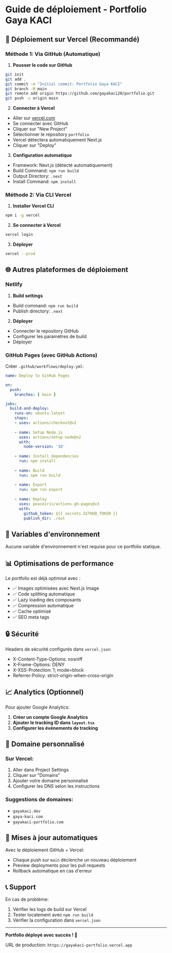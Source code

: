 # Guide de déploiement - Portfolio Gaya KACI

## 🚀 Déploiement sur Vercel (Recommandé)

### Méthode 1: Via GitHub (Automatique)

1. **Pousser le code sur GitHub**
```bash
git init
git add .
git commit -m "Initial commit: Portfolio Gaya KACI"
git branch -M main
git remote add origin https://github.com/gayakaci20/portfolio.git
git push -u origin main
```

2. **Connecter à Vercel**
- Aller sur [vercel.com](https://vercel.com)
- Se connecter avec GitHub
- Cliquer sur "New Project"
- Sélectionner le repository `portfolio`
- Vercel détectera automatiquement Next.js
- Cliquer sur "Deploy"

3. **Configuration automatique**
- Framework: Next.js (détecté automatiquement)
- Build Command: `npm run build`
- Output Directory: `.next`
- Install Command: `npm install`

### Méthode 2: Via CLI Vercel

1. **Installer Vercel CLI**
```bash
npm i -g vercel
```

2. **Se connecter à Vercel**
```bash
vercel login
```

3. **Déployer**
```bash
vercel --prod
```

## 🌐 Autres plateformes de déploiement

### Netlify

1. **Build settings**
- Build command: `npm run build`
- Publish directory: `.next`

2. **Déployer**
- Connecter le repository GitHub
- Configurer les paramètres de build
- Déployer

### GitHub Pages (avec GitHub Actions)

Créer `.github/workflows/deploy.yml`:

```yaml
name: Deploy to GitHub Pages

on:
  push:
    branches: [ main ]

jobs:
  build-and-deploy:
    runs-on: ubuntu-latest
    steps:
    - uses: actions/checkout@v2
    
    - name: Setup Node.js
      uses: actions/setup-node@v2
      with:
        node-version: '18'
        
    - name: Install dependencies
      run: npm install
      
    - name: Build
      run: npm run build
      
    - name: Export
      run: npm run export
      
    - name: Deploy
      uses: peaceiris/actions-gh-pages@v3
      with:
        github_token: ${{ secrets.GITHUB_TOKEN }}
        publish_dir: ./out
```

## 🔧 Variables d'environnement

Aucune variable d'environnement n'est requise pour ce portfolio statique.

## 📊 Optimisations de performance

Le portfolio est déjà optimisé avec :
- ✅ Images optimisées avec Next.js Image
- ✅ Code splitting automatique
- ✅ Lazy loading des composants
- ✅ Compression automatique
- ✅ Cache optimisé
- ✅ SEO meta tags

## 🔒 Sécurité

Headers de sécurité configurés dans `vercel.json`:
- X-Content-Type-Options: nosniff
- X-Frame-Options: DENY
- X-XSS-Protection: 1; mode=block
- Referrer-Policy: strict-origin-when-cross-origin

## 📈 Analytics (Optionnel)

Pour ajouter Google Analytics:

1. **Créer un compte Google Analytics**
2. **Ajouter le tracking ID dans `layout.tsx`**
3. **Configurer les événements de tracking**

## 🎯 Domaine personnalisé

### Sur Vercel:
1. Aller dans Project Settings
2. Cliquer sur "Domains"
3. Ajouter votre domaine personnalisé
4. Configurer les DNS selon les instructions

### Suggestions de domaines:
- `gayakaci.dev`
- `gaya-kaci.com`
- `gayakaci-portfolio.com`

## 🔄 Mises à jour automatiques

Avec le déploiement GitHub + Vercel:
- Chaque push sur `main` déclenche un nouveau déploiement
- Preview deployments pour les pull requests
- Rollback automatique en cas d'erreur

## 📞 Support

En cas de problème:
1. Vérifier les logs de build sur Vercel
2. Tester localement avec `npm run build`
3. Vérifier la configuration dans `vercel.json`

---

**Portfolio déployé avec succès ! 🎉**

URL de production: `https://gayakaci-portfolio.vercel.app` 